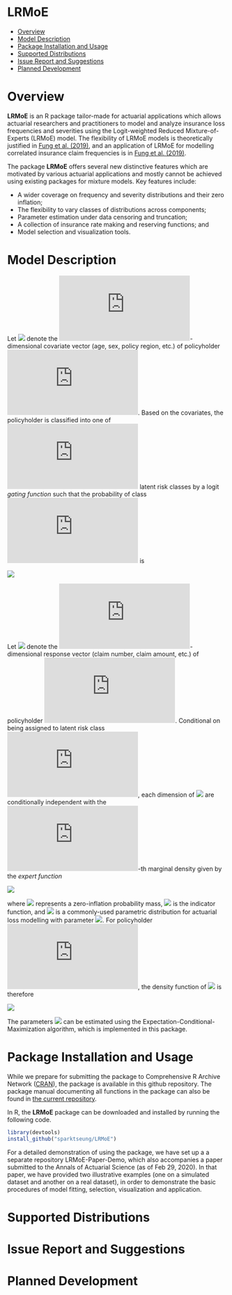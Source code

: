 # LRMoE

- [Overview](#overview)
- [Model Description](#model-description)
- [Package Installation and Usage](#package-installation-and-usage)
- [Supported Distributions](#supported-distributions)
- [Issue Report and Suggestions](#issue-report-and-suggestions)
- [Planned Development](#planned-development)

# Overview 

**LRMoE** is an R package tailor-made for actuarial applications which allows actuarial researchers and practitioners to model and analyze insurance loss frequencies and severities using the Logit-weighted Reduced Mixture-of-Experts (LRMoE) model. The flexibility of LRMoE models is theoretically justified in [Fung et al. (2019)](https://www.sciencedirect.com/science/article/pii/S0167668719303956), and an application of LRMoE for modelling correlated insurance claim frequencies is in [Fung et al. (2019)](https://www.cambridge.org/core/journals/astin-bulletin-journal-of-the-iaa/article/class-of-mixture-of-experts-models-for-general-insurance-application-to-correlated-claim-frequencies/E9FCCAD03E68C3908008448B806BAF8E).

The package **LRMoE** offers several new distinctive features which are motivated by various actuarial applications and mostly cannot be achieved using existing packages for mixture models. Key features include:
* A wider coverage on frequency and severity distributions and their zero inflation;
* The flexibility to vary classes of distributions across components;
* Parameter estimation under data censoring and truncation;
* A collection of insurance rate making and reserving functions; and
* Model selection and visualization tools.

# Model Description

Let ![](https://latex.codecogs.com/svg.latex?x_{i}) denote the ![](https://latex.codecogs.com/svg.latex?(P+1))-dimensional covariate vector (age, sex, policy region, etc.) of policyholder ![](https://latex.codecogs.com/svg.latex?i). Based on the covariates, the policyholder is classified into one of ![](https://latex.codecogs.com/svg.latex?g) latent risk classes by a logit *gating function* such that the probability of class ![](https://latex.codecogs.com/svg.latex?j) is

![](https://latex.codecogs.com/svg.latex?\pi_{j}(x_{i};&space;\alpha)&space;=&space;\frac{\exp(\alpha_j^T&space;x_i)}{\sum_{j^\prime&space;=&space;i}^{g}\exp(\alpha_{j^\prime}^T&space;x_i)}.)

Let ![](https://latex.codecogs.com/svg.latex?y_{i}) denote the ![](https://latex.codecogs.com/svg.latex?D)-dimensional response vector (claim number, claim amount, etc.) of policyholder ![](https://latex.codecogs.com/svg.latex?i). Conditional on being assigned to latent risk class ![](https://latex.codecogs.com/svg.latex?j), each dimension of ![](https://latex.codecogs.com/svg.latex?y_{i}) are conditionally independent with the ![](https://latex.codecogs.com/svg.latex?d)-th marginal density given by the *expert function*

![](https://latex.codecogs.com/svg.latex?g_{jd}&space;=&space;\delta_{jd}I_{\{y_{id}&space;=&space;0\}}&space;&plus;&space;(1-\delta_{jd})f_{jd}(y_{id};&space;\psi_{jd}))

where ![](https://latex.codecogs.com/svg.latex?\delta_{jd}) represents a zero-inflation probability mass, ![](https://latex.codecogs.com/svg.latex?I_{y_{jd}=0}) is the indicator function, and ![](https://latex.codecogs.com/svg.latex?f_{jd}) is a commonly-used parametric distribution for actuarial loss modelling with parameter ![](https://latex.codecogs.com/svg.latex?\psi_{jd}). For policyholder ![](https://latex.codecogs.com/svg.latex?i), the density function of ![](https://latex.codecogs.com/svg.latex?y_{i}) is therefore

![](https://latex.codecogs.com/svg.latex?f(y_{i};&space;x_{i},&space;\alpha,&space;\delta,&space;\Psi)&space;=&space;\sum_{j=1}^{g}&space;\pi_{j}(x_{i};&space;\alpha)\prod_{d=1}^{D}g_{jd}(y_{jd};&space;\delta_{jd},&space;\psi_{jd}).)

The parameters ![](https://latex.codecogs.com/svg.latex?(\alpha,&space;\delta,&space;\Psi)) can be estimated using the Expectation-Conditional-Maximization algorithm, which is implemented in this package.

# Package Installation and Usage

While we prepare for submitting the package to Comprehensive R Archive Network ([CRAN](https://cran.r-project.org/)), the package is available in this github repository. The package manual documenting all functions in the package can also be found in [the current repository](https://github.com/sparktseung/LRMoE/blob/master/LRMoE_0.1.0.pdf). 

In R, the **LRMoE** package can be downloaded and installed by running the following code.

```R
library(devtools)
install_github("sparktseung/LRMoE")
```

For a detailed demonstration of using the package, we have set up a a separate repository LRMoE-Paper-Demo, which also accompanies a paper submitted to the Annals of Actuarial Science (as of Feb 29, 2020). In that paper, we have provided two illustrative examples (one on a simulated dataset and another on a real dataset), in order to demonstrate the basic procedures of model fitting, selection, visualization and application.

# Supported Distributions



# Issue Report and Suggestions


# Planned Development
